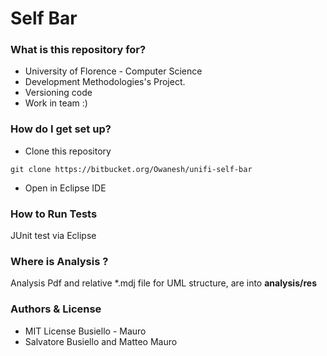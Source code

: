 # Self Bar #


### What is this repository for? ###
* University of Florence - Computer Science
* Development Methodologies's Project.
* Versioning code
* Work in team :)

### How do I get set up? ###

* Clone this repository
 
```
git clone https://bitbucket.org/Owanesh/unifi-self-bar 
```
* Open in Eclipse IDE



### How to Run Tests ###
JUnit test via Eclipse

### Where is Analysis ? ###
Analysis Pdf and relative *.mdj file for UML structure, are into **analysis/res**
### Authors & License ###

* MIT License Busiello - Mauro
* Salvatore Busiello and Matteo Mauro
